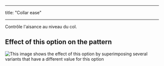 - - -
title: "Collar ease"
- - -

Contrôle l'aisance au niveau du col.

## Effect of this option on the pattern

![This image shows the effect of this option by superimposing several variants that have a different value for this option](yuri_collarease_sample.svg "Effect of this option on the pattern")

